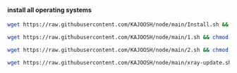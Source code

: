 #### install all operating systems
```bash
wget https://raw.githubusercontent.com/KAJOOSH/node/main/Install.sh && chmod +x Install.sh && bash Install.sh
```

```bash
wget https://raw.githubusercontent.com/KAJOOSH/node/main/1.sh && chmod +x 1.sh && bash 1.sh
```
```bash
wget https://raw.githubusercontent.com/KAJOOSH/node/main/2.sh && chmod +x 2.sh && bash 2.sh
```
```bash
wget https://raw.githubusercontent.com/KAJOOSH/node/main/xray-update.sh && chmod +x xray-update.sh && bash xray-update.sh
```
